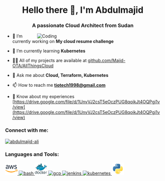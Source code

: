 <h1 align="center">Hello there 👋, I'm Abdulmajid</h1>
<h3 align="center">A passionate Cloud Architect from Sudan</h3>
<img align="right" alt="Coding" width="400" src="https://cdn.dribbble.com/users/1118376/screenshots/3604186/media/7747207a1ef35cbe3f79a6cdf03d863f.gif">

- 🔭 I’m currently working on **My cloud resume challenge**

- 🌱 I’m currently learning **Kubernetes**

- 👨‍💻 All of my projects are available at [github.com/Majid-OTA/AllThingsCloud](github.com/Majid-OTA/AllThingsCloud)

- 💬 Ask me about **Cloud, Terraform, Kubernetes**

- 📫 How to reach me **tiotech1998@gmail.com**

- 📄 Know about my experiences [https://drive.google.com/file/d/1UnvVJ2csT5eOczPUG8qoikJt4OQPgj1v/view](https://drive.google.com/file/d/1UnvVJ2csT5eOczPUG8qoikJt4OQPgj1v/view)

<h3 align="left">Connect with me:</h3>
<p align="left">
<a href="https://linkedin.com/in/abdulmajid-ali" target="blank"><img align="center" src="https://raw.githubusercontent.com/rahuldkjain/github-profile-readme-generator/master/src/images/icons/Social/linked-in-alt.svg" alt="abdulmajid-ali" height="30" width="40" /></a>
</p>

<h3 align="left">Languages and Tools:</h3>
<p align="left"> <a href="https://aws.amazon.com" target="_blank" rel="noreferrer"> <img src="https://raw.githubusercontent.com/devicons/devicon/master/icons/amazonwebservices/amazonwebservices-original-wordmark.svg" alt="aws" width="40" height="40"/> </a> <a href="https://www.gnu.org/software/bash/" target="_blank" rel="noreferrer"> <img src="https://www.vectorlogo.zone/logos/gnu_bash/gnu_bash-icon.svg" alt="bash" width="40" height="40"/> </a> <a href="https://www.docker.com/" target="_blank" rel="noreferrer"> <img src="https://raw.githubusercontent.com/devicons/devicon/master/icons/docker/docker-original-wordmark.svg" alt="docker" width="40" height="40"/> </a> <a href="https://cloud.google.com" target="_blank" rel="noreferrer"> <img src="https://www.vectorlogo.zone/logos/google_cloud/google_cloud-icon.svg" alt="gcp" width="40" height="40"/> </a> <a href="https://www.jenkins.io" target="_blank" rel="noreferrer"> <img src="https://www.vectorlogo.zone/logos/jenkins/jenkins-icon.svg" alt="jenkins" width="40" height="40"/> </a> <a href="https://kubernetes.io" target="_blank" rel="noreferrer"> <img src="https://www.vectorlogo.zone/logos/kubernetes/kubernetes-icon.svg" alt="kubernetes" width="40" height="40"/> </a> <a href="https://www.python.org" target="_blank" rel="noreferrer"> <img src="https://raw.githubusercontent.com/devicons/devicon/master/icons/python/python-original.svg" alt="python" width="40" height="40"/> </a> </p>
